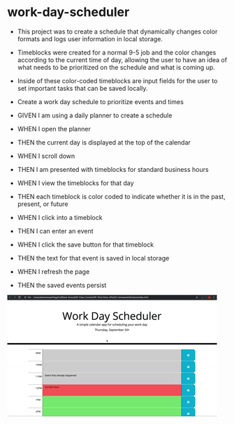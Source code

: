 # work-day-scheduler

* This project was to create a schedule that dynamically changes color formats and logs user information in local storage.
* Timeblocks were created for a normal 9-5 job and the color changes according to the current time of day, allowing the user to have an idea of what needs to be prioritized on the schedule and what is coming up.
* Inside of these color-coded timeblocks are input fields for the user to set important tasks that can be saved locally.


* Create a work day schedule to prioritize events and times
* GIVEN I am using a daily planner to create a schedule
* WHEN I open the planner
* THEN the current day is displayed at the top of the calendar
* WHEN I scroll down
* THEN I am presented with timeblocks for standard business hours
* WHEN I view the timeblocks for that day
* THEN each timeblock is color coded to indicate whether it is in the past, present, or future
* WHEN I click into a timeblock
* THEN I can enter an event
* WHEN I click the save button for that timeblock
* THEN the text for that event is saved in local storage
* WHEN I refresh the page
* THEN the saved events persist

![](05-third-party-apis-homework-demo.gif)